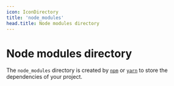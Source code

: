 ```yaml
---
icon: IconDirectory
title: 'node_modules'
head.title: Node modules directory
---
```


# Node modules directory

The `node_modules` directory is created by [`npm`](https://docs.npmjs.com/cli/v7/commands/npm) or [`yarn`](https://yarnpkg.com/) to store the dependencies of your project.
